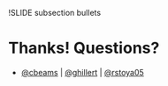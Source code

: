 
!SLIDE subsection bullets
# Thanks! Questions?
* [@cbeams](http://twitter.com/cbeams) | [@ghillert](http://twitter.com/ghillert) | [@rstoya05](http://twitter.com/rstoya05)
